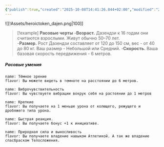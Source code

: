 ```yaml
---
{"publish":true,"created":"2025-10-08T14:41:26.844+02:00","modified":"2025-10-21T14:42:26.334+02:00","tags":["расы"],"cssclasses":""}
---
```




![[!Assets/heroictoken_dajen.png|100]]
>[!example] **Расовые черты**
>-**Возраст.** Дазендзи к 16 годам они считаются взрослыми. Живут обычно 50–70 лет.   
>-**Размер.** Рост Дазендзи составляет от 120 до 150 см, вес - от 40 до 80 кг. Ваш размер - Небольшой или Средний. 
>-**Скорость.**  Ваша базовая скорость передвижения - 6 метров.
#####  Расовые умения
```ds-ab
name: Тёмное зрение
flavor: Вы можете видеть в темноте на расстоянии до 6 метров.
```
```ds-ab
name: Виброчувствительность
flavor: Вы чувствуете вибрации вокрук себя на растоянии до 1 метров 
```
```ds-ab
name: Крепкие
flavor: Вы получаете на 1 меньше урона от колющего, режущего и дробяжего типа урона.
```
```ds-ab
name: Быстрая реакция.
flavor: Вы получаете бонус +1 к инициативе.
```
```ds-ab
name: Природная сила и выносливость
flavor: Вы получаете владение навыком Атлетикой. А так же владение спасбраском Телосложения. 